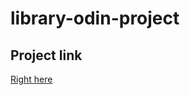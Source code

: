 # library-odin-project

## Project link

<a href="https://saatvik1512.github.io/library-odin-project/">Right here</a>